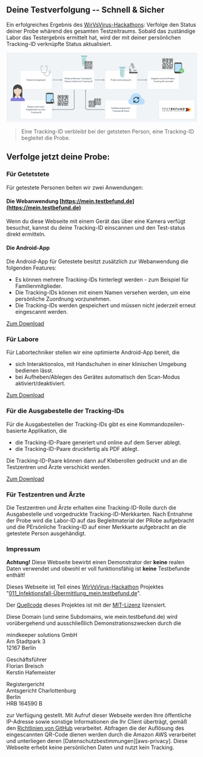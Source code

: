 ## Deine Testverfolgung -- Schnell & Sicher

Ein erfolgreiches Ergebnis des [WirVsVirus-Hackathons][wirvsvirushackathon]: Verfolge den Status deiner Probe whärend des gesamten Testzeitraums. Sobald das zuständige Labor das Testergebnis ermittelt hat, wird der mit deiner persönlichen Tracking-ID verknüpfte Status aktualisiert.

![Eine Tracking-ID verbleibt beim Probanden, eine Tracking-ID begleitet die Probe](testbefund-schema-diagram.png)


> Eine Tracking-ID verbleibt bei der getsteten Person, eine Tracking-ID begleitet die Probe.

## Verfolge jetzt deine Probe:

### Für Getetstete

Für getestete Personen beiten wir zwei Anwendungen:

#### Die Webanwendung [https://mein.testbefund.de](https://mein.testbefund.de)

Wenn du diese Webseite mit einem Gerät das über eine Kamera verfügt besuchst, kannst du deine Tracking-ID einscannen und den Test-status direkt ermitteln.

#### Die Android-App

Die Android-App für Getestete besitzt zusätzlich zur Webanwendung die folgenden Features:

- Es können mehrere Tracking-IDs hinterlegt werden - zum Beispiel für Familienmitglieder.
- Die Tracking-IDs können mit einem Namen versehen werden, um eine persönliche Zuordnung vorzunehmen.
- Die Tracking-IDs werden gespeichert und müssen nicht jederzeit erneut eingescannt werden.

[Zum Download](https://github.com/1-011-c/frontend-patient/releases)

### Für Labore

Für Labortechniker stellen wir eine optimierte Android-App bereit, die

- sich Interaktionslos, mit Handschuhen in einer klinischen Umgebung bedienen lässt.
- bei Aufheben/Ablegen des Gerätes automatisch den Scan-Modus aktiviert/deaktiviert.

[Zum Download](https://github.com/1-011-c/frontend-laboratory/releases)

### Für die Ausgabestelle der Tracking-IDs

Für die Ausgabestellen der Tracking-IDs gibt es eine Kommandozeilen-basierte Applikation, die

- die Tracking-ID-Paare generiert und online auf dem Server ablegt.
- die Tracking-ID-Paare druckfertig als PDF ablegt.

Die Tracking-ID-Paare können dann auf Kleberollen gedruckt und an die Testzentren und Ärzte verschickt werden.

[Zum Download](https://github.com/1-011-c/frontend-id-issuer/releases)

### Für Testzentren und Ärzte

Die Testzentren und Ärzte erhalten eine Tracking-ID-Rolle durch die Ausgabestelle und vorgedruckte Tracking-ID-Merkkarten. Nach Entnahme der Probe wird die Labor-ID auf das Begleitmaterial der PRobe aufgebracht und die PErsönliche Tracking-ID auf einer Merkkarte aufgebracht an die getestete Person ausgehändigt.

### Impressum

**Achtung!** Diese Webseite bewirbt einen Demonstrator der **keine** realen Daten verwendet und obwohl er voll funktionsfähig ist **keine** Testbefunde enthält!

Dieses Webseite ist Teil eines [WirVsVirus-Hackathon][wirvsvirushackathon] Projektes "[011_Infektionsfall-Übermittlung_mein.testbefund.de][devpost]".

Der [Quellcode][project-meta] dieses Projektes ist mit der [MIT-Lizenz][license] lizensiert.

Diese Domain (und seine Subdomains, wie mein.testbefund.de) wird vorübergehend und ausschließlich Demonstrationszwecken durch die

mindkeeper solutions GmbH  
Am Stadtpark 3  
12167 Berlin

Geschäftsführer  
Florian Breisch  
Kerstin Hafemeister  

Registergericht  
Amtsgericht Charlottenburg  
Berlin  
HRB 164590 B

zur Verfügung gestellt. Mit Aufruf dieser Webseite werden Ihre öffentliche IP-Adresse sowie sonstige Informationen die Ihr Client überträgt, gemäß den [Richtlinien von GitHub][github-privacy] verarbeitet. Abfragen die der Auflösung des eingescannten QR-Code dienen werden durch die Amazon AWS verarbeitet und unterliegen deren [Datenschutzbestimmungen][aws-privacy]. Diese Webseite erhebt keine persönlichen Daten und nutzt kein Tracking.

[wirvsvirushackathon]: https://wirvsvirushackathon.org/
[mindkeeper-solutions]: https://mindkeeper.solutions
[devpost]: https://devpost.com/software/1_011_c_infektionsfall-ubermittlung
[project-meta]: https://github.com/1-011-c/meta
[github-privacy]: https://help.github.com/en/github/site-policy/github-privacy-statement#github-pages
[aws-privac]: https://aws.amazon.com/de/privacy/
[license]: http://opensource.org/licenses/mit-license.php
